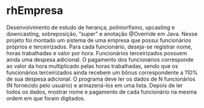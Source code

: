 # rhEmpresa
 Desenvolvimento de estudo de herança, polimorfismo, upcasting e downcasting, sobreposição, “super” e anotação @Override em Java.  Nesse projeto foi montado um sistema de uma empresa que possui funcionários próprios e terceirizados.  Para cada funcionário, deseja-se registrar nome, horas trabalhadas e valor por hora.  Funcionários terceirizados possuem ainda uma despesa adicional. O pagamento dos funcionários corresponde ao valor da hora multiplicado pelas horas trabalhadas, sendo que os funcionários terceirizados ainda recebem um bônus correspondente a 110% de sua despesa adicional.  O programa deve ler os dados de N funcionários (N fornecido pelo usuário) e armazená-los em uma lista. Depois de ler todos os dados, mostrar nome e pagamento de cada funcionário na mesma ordem em que foram digitados.
